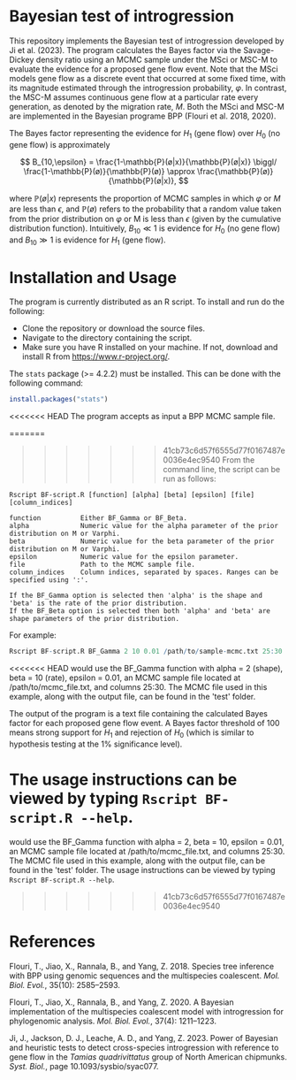# Bayesian test of introgression

This repository implements the Bayesian test of introgression developed by Ji et al. (2023). The program calculates the Bayes factor via the Savage-Dickey density ratio using an MCMC sample under the MSci or MSC-M to evaluate the evidence for a proposed gene flow event. Note that the MSci models gene flow as a discrete event that occurred at some fixed time, with its magnitude estimated through the introgression probability, $\varphi$. In contrast, the MSC-M assumes continuous gene flow at a particular rate every generation, as denoted by the migration rate, $M$. Both the MSci and MSC-M are implemented in the Bayesian programe BPP (Flouri et al. 2018, 2020).

The Bayes factor representing the evidence for $H_1$ (gene flow) over $H_0$ (no gene flow) is approximately

$$
B_{10,\epsilon} = \frac{1-\mathbb{P}(ø|x)}{\mathbb{P}(ø|x)} \biggl/ \frac{1-\mathbb{P}(ø)}{\mathbb{P}(ø)} \approx \frac{\mathbb{P}(ø)}{\mathbb{P}(ø|x)},
$$

where $\mathbb{P}(ø|x)$ represents the proportion of MCMC samples in which $\varphi$ or $M$ are less than $\epsilon$, and $\mathbb{P}(ø)$ refers to the probability that a random value taken from the prior distribution on $\varphi$ or M is less than $\epsilon$ (given by the cumulative distribution function). Intuitively, $B_{10} \ll 1$ is evidence for $H_0$ (no gene flow) and $B_{10} \gg 1$ is evidence for $H_1$ (gene flow). 

# Installation and Usage

The program is currently distributed as an R script. To install and run do the following:

- Clone the repository or download the source files.
- Navigate to the directory containing the script.
- Make sure you have R installed on your machine. If not, download and install R from https://www.r-project.org/.

The `stats` package (>= 4.2.2) must be installed. This can be done with the following command:

```r
install.packages("stats")
```

<<<<<<< HEAD
The program accepts as input a BPP MCMC sample file. 

=======
>>>>>>> 41cb73c6d57f6555d77f0167487e0036e4ec9540
From the command line, the script can be run as follows:

```text
Rscript BF-script.R [function] [alpha] [beta] [epsilon] [file] [column_indices]

function          Either BF_Gamma or BF_Beta.
alpha             Numeric value for the alpha parameter of the prior distribution on M or Varphi.
beta              Numeric value for the beta parameter of the prior distribution on M or Varphi.
epsilon           Numeric value for the epsilon parameter.
file              Path to the MCMC sample file.
column_indices    Column indices, separated by spaces. Ranges can be specified using ':'.

If the BF_Gamma option is selected then 'alpha' is the shape and 'beta' is the rate of the prior distribution.
If the BF_Beta option is selected then both 'alpha' and 'beta' are shape parameters of the prior distribution.  
```

For example:

```r
Rscript BF-script.R BF_Gamma 2 10 0.01 /path/to/sample-mcmc.txt 25:30
```
<<<<<<< HEAD
would use the BF_Gamma function with alpha = 2 (shape), beta = 10 (rate), epsilon = 0.01, an MCMC sample file located at /path/to/mcmc_file.txt, and columns 25:30. The MCMC file used in this example, along with the output file, can be found in the 'test' folder.

The output of the program is a text file containing the calculated Bayes factor for each proposed gene flow event. A Bayes factor threshold of 100 means strong support for $H_1$ and rejection of $H_0$ (which is similar to hypothesis testing at the 1\% significance level).

The usage instructions can be viewed by typing `Rscript BF-script.R --help`.
=======
would use the BF_Gamma function with alpha = 2, beta = 10, epsilon = 0.01, an MCMC sample file located at /path/to/mcmc_file.txt, and columns 25:30. The MCMC file used in this example, along with the output file, can be found in the 'test' folder. The usage instructions can be viewed by typing `Rscript BF-script.R --help`.
>>>>>>> 41cb73c6d57f6555d77f0167487e0036e4ec9540

# References

Flouri, T., Jiao, X., Rannala, B., and Yang, Z. 2018. Species tree inference with BPP using genomic sequences and the multispecies coalescent. *Mol. Biol. Evol.*, 35(10): 2585–2593.

Flouri, T., Jiao, X., Rannala, B., and Yang, Z. 2020. A Bayesian implementation of the multispecies coalescent model with introgression for phylogenomic analysis. *Mol. Biol. Evol.*, 37(4): 1211–1223.

Ji, J., Jackson, D. J., Leache, A. D., and Yang, Z. 2023. Power of Bayesian and heuristic tests to detect cross-species introgression with reference to gene flow in the *Tamias quadrivittatus* group of North American chipmunks. *Syst. Biol.*, page 10.1093/sysbio/syac077.

